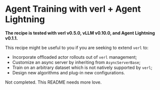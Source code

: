 # Agent Training with verl + Agent Lightning

**The recipe is tested with verl v0.5.0, vLLM v0.10.0, and Agent Lightning v0.1.1.**

This recipe might be useful to you if you are seeking to extend `verl` to:

- Incorporate offloaded actor rollouts out of `verl` management;
- Customize an async server by inheriting from `AsyncServerBase`;
- Train on an arbitrary dataset which is not natively supported by `verl`;
- Design new algorithms and plug-in new configurations.

Not completed. This README needs more love.

